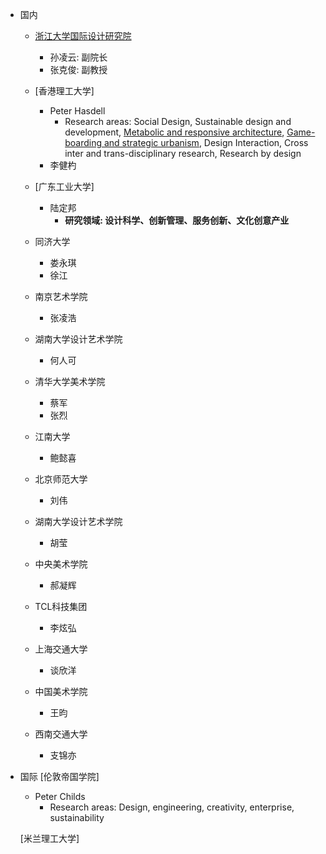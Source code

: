 - 国内
  - [浙江大学国际设计研究院](http://www.idi.zju.edu.cn/3090.html)
    - 孙凌云: 副院长
    - 张克俊: 副教授

  - [香港理工大学]
    - Peter Hasdell
      - Research areas: Social Design, Sustainable design and development, <u>Metabolic and responsive architecture</u>, <u>Game-boarding and strategic urbanism</u>, Design Interaction, Cross inter and trans-disciplinary research, Research by design
    - 李健杓

  - [广东工业大学]

    - 陆定邦
      - **研究领域: 设计科学、创新管理、服务创新、文化创意产业**

  - 同济大学

    - 娄永琪
    - 徐江

  - 南京艺术学院

    - 张凌浩

  - 湖南大学设计艺术学院

    - 何人可

  - 清华大学美术学院

    - 蔡军
    - 张烈

  - 江南大学

    - 鲍懿喜

  - 北京师范大学

    - 刘伟

  - 湖南大学设计艺术学院

    - 胡莹

  - 中央美术学院

    - 郝凝辉

  - TCL科技集团

    - 李炫弘

  - 上海交通大学

    - 谈欣洋

  - 中国美术学院

    - 王昀

  - 西南交通大学

    - 支锦亦

- 国际
  [伦敦帝国学院]
    - Peter Childs
      - Research areas: Design, engineering, creativity, enterprise, sustainability
  
  [米兰理工大学]
  
  